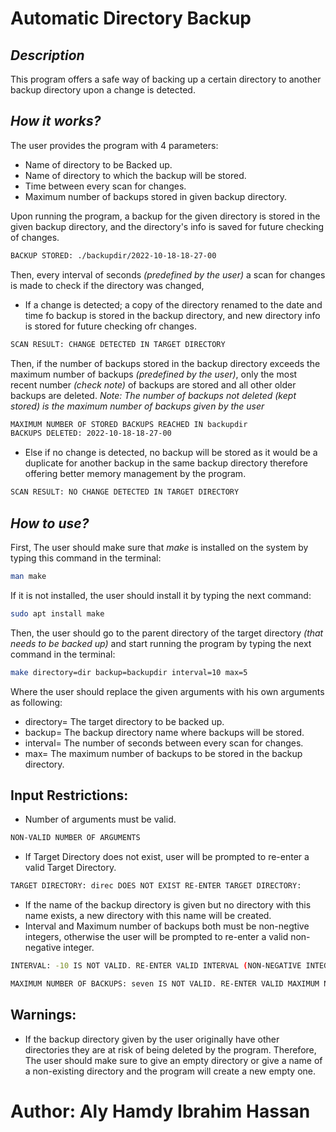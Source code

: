# Automatic Directory Backup
## _Description_
This program offers a safe way of backing up a certain directory to another backup directory upon a change is detected.
## _How it works?_
The user provides the program with 4 parameters:
- Name of directory to be Backed up.
- Name of directory to which the backup will be stored.
- Time between every scan for changes.
- Maximum number of backups stored in given backup directory.

Upon running the program, a backup for the given directory is stored in the given backup directory, and the directory's info is saved for future checking of changes.
```sh
BACKUP STORED: ./backupdir/2022-10-18-18-27-00
```

Then, every interval of seconds _(predefined by the user)_ a scan for changes is made to check if the directory was changed,
- If a change is detected; a copy of the directory renamed to the date and time fo backup is stored in the backup directory, and new directory info is stored for future checking ofr changes.
```sh
SCAN RESULT: CHANGE DETECTED IN TARGET DIRECTORY
```
Then, if the number of backups stored in the backup directory exceeds the maximum number of backups _(predefined by the user)_, only the most recent number _(check note)_ of backups are stored and all other older backups are deleted.
_Note: The number of backups not deleted (kept stored) is the maximum number of backups given by the user_
```sh
MAXIMUM NUMBER OF STORED BACKUPS REACHED IN backupdir
BACKUPS DELETED: 2022-10-18-18-27-00
```

- Else if no change is detected, no backup will be stored as it would be a duplicate for another backup in the same backup directory therefore offering better memory management by the program.
```sh
SCAN RESULT: NO CHANGE DETECTED IN TARGET DIRECTORY
```

## _How to use?_
First, The user should make sure that _make_ is installed on the system by typing this command in the terminal:
```sh
man make
```
If it is not installed, the user should install it by typing the next command:
```sh
sudo apt install make
```
Then, the user should go to the parent directory of the target directory _(that needs to be backed up)_ and start running the program by typing the next command in the terminal:
```sh
make directory=dir backup=backupdir interval=10 max=5
```
Where the user should replace the given arguments with his own arguments as following:
- directory= The target directory to be backed up.
- backup= The backup directory name where backups will be stored.
- interval= The number of seconds between every scan for changes.
- max= The maximum number of backups to be stored in the backup directory.

## Input Restrictions:
- Number of arguments must be valid.
```sh
NON-VALID NUMBER OF ARGUMENTS
```
- If Target Directory does not exist, user will be prompted to re-enter a valid Target Directory.
```sh
TARGET DIRECTORY: direc DOES NOT EXIST RE-ENTER TARGET DIRECTORY:
```
- If the name of the backup directory is given but no directory with this name exists, a new directory with this name will be created.
- Interval and Maximum number of backups both must be non-negtive integers, otherwise the user will be prompted to re-enter a valid non-negative integer.
```sh
INTERVAL: -10 IS NOT VALID. RE-ENTER VALID INTERVAL (NON-NEGATIVE INTEGER):  
```
```sh
MAXIMUM NUMBER OF BACKUPS: seven IS NOT VALID. RE-ENTER VALID MAXIMUM NUMBER OF BACKUPS (NON-NEGATIVE INTEGER): "
```
## Warnings:
- If the backup directory given by the user originally have other directories they are at risk of being deleted by the program. Therefore, The user should make sure to give an empty directory or give a name of a non-existing directory and the program will create a new empty one.
# Author: Aly Hamdy Ibrahim Hassan
